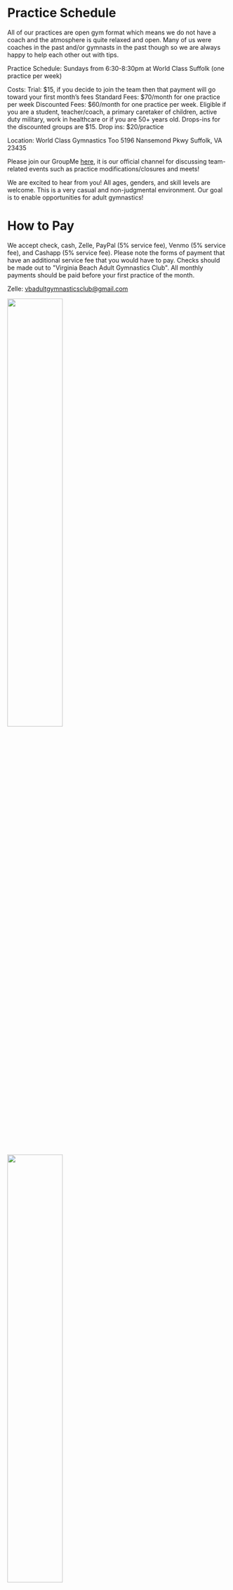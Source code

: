 <!---layout: page
title: "Practice Schedule"
permalink: /practice-schedule--->

# Practice Schedule

All of our practices are open gym format which means we do not have a coach and the atmosphere is quite relaxed and open. Many of us were coaches in the past and/or gymnasts in the past though so we are always happy to help each other out with tips. 

Practice Schedule:
Sundays from 6:30-8:30pm at World Class Suffolk (one practice per week)

Costs:
Trial: $15, if you decide to join the team then that payment will go toward your first month’s fees
Standard Fees: $70/month for one practice per week
Discounted Fees: $60/month for one practice per week. Eligible if you are a student, teacher/coach, a primary caretaker of children, active duty military, work in healthcare or if you are 50+ years old. Drops-ins for the discounted groups are $15.
Drop ins: $20/practice

Location:
World Class Gymnastics Too
5196 Nansemond Pkwy
Suffolk, VA 23435

Please join our GroupMe [here](https://groupme.com/join_group/87617300/U5zsqMLk), it is our official channel for discussing team-related events such as practice modifications/closures and meets!

We are excited to hear from you! All ages, genders, and skill levels are welcome. This is a very casual and non-judgmental environment. Our goal is to enable opportunities for adult gymnastics!

# How to Pay
We accept check, cash, Zelle, PayPal (5% service fee), Venmo (5% service fee), and Cashapp (5% service fee). Please note the forms of payment that have an additional service fee that you would have to pay. Checks should be made out to "Virginia Beach Adult Gymnastics Club". All monthly payments should be paid before your first practice of the month. 

Zelle: vbadultgymnasticsclub@gmail.com

<img src="https://github.com/user-attachments/assets/b5b8b6f1-2c74-4985-ae10-0d79055584cd" width="50%" height="50%" />

<img src="https://user-images.githubusercontent.com/108369432/225925779-e3eb7c15-1de6-46ab-95ba-3aefc743201c.jpg" width="50%" height="50%" />
